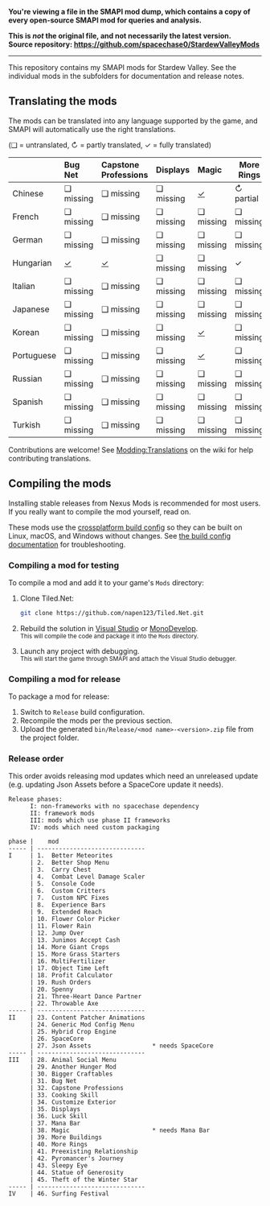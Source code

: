 **You're viewing a file in the SMAPI mod dump, which contains a copy of every open-source SMAPI mod
for queries and analysis.**

**This is _not_ the original file, and not necessarily the latest version.**  
**Source repository: https://github.com/spacechase0/StardewValleyMods**

----

This repository contains my SMAPI mods for Stardew Valley. See the individual mods in the
subfolders for documentation and release notes.

## Translating the mods
The mods can be translated into any language supported by the game, and SMAPI will automatically
use the right translations.

(❑ = untranslated, ↻ = partly translated, ✓ = fully translated)

&nbsp;     | Bug Net                  | Capstone Professions                  | Displays  | Magic                   | More Rings | Preexisting Relationships | Surfing Festival
---------- | :----------------------- | :------------------------------------ | :-------- | :---------------------- | ---------- | :------------------------ | ----------------
Chinese    | ❑ missing                | ❑ missing                             | ❑ missing | [✓](Magic/i18n/zh.json) | ↻ partial  | ❑ missing                 | ❑ missing
French     | ❑ missing                | ❑ missing                             | ❑ missing | ❑ missing               | ❑ missing  | ❑ missing                 | ❑ missing
German     | ❑ missing                | ❑ missing                             | ❑ missing | ❑ missing               | ❑ missing  | ❑ missing                 | ❑ missing
Hungarian  | [✓](BugNet/i18n/hu.json) | [✓](CapstoneProfessions/i18n/hu.json) | ❑ missing | ❑ missing               | ✓          | ❑ missing                 | ✓
Italian    | ❑ missing                | ❑ missing                             | ❑ missing | ❑ missing               | ❑ missing  | ❑ missing                 | ❑ missing
Japanese   | ❑ missing                | ❑ missing                             | ❑ missing | ❑ missing               | ❑ missing  | ❑ missing                 | ❑ missing
Korean     | ❑ missing                | ❑ missing                             | ❑ missing | [✓](Magic/i18n/ko.json) | ❑ missing  | ❑ missing                 | ✓
Portuguese | ❑ missing                | ❑ missing                             | ❑ missing | [✓](Magic/i18n/pt.json) | ❑ missing  | ❑ missing                 | ❑ missing
Russian    | ❑ missing                | ❑ missing                             | ❑ missing | ❑ missing               | ❑ missing  | ❑ missing                 | ✓
Spanish    | ❑ missing                | ❑ missing                             | ❑ missing | ❑ missing               | ❑ missing  | ❑ missing                 | ❑ missing
Turkish    | ❑ missing                | ❑ missing                             | ❑ missing | ❑ missing               | ❑ missing  | ❑ missing                 | ❑ missing

Contributions are welcome! See [Modding:Translations](https://stardewvalleywiki.com/Modding:Translations)
on the wiki for help contributing translations.

## Compiling the mods
Installing stable releases from Nexus Mods is recommended for most users. If you really want to
compile the mod yourself, read on.

These mods use the [crossplatform build config](https://www.nuget.org/packages/Pathoschild.Stardew.ModBuildConfig)
so they can be built on Linux, macOS, and Windows without changes. See [the build config documentation](https://www.nuget.org/packages/Pathoschild.Stardew.ModBuildConfig)
for troubleshooting.

### Compiling a mod for testing
To compile a mod and add it to your game's `Mods` directory:

1. Clone Tiled.Net:

   ```bash
   git clone https://github.com/napen123/Tiled.Net.git
   ```

2. Rebuild the solution in [Visual Studio](https://www.visualstudio.com/vs/community/) or [MonoDevelop](http://www.monodevelop.com/).  
   <small>This will compile the code and package it into the `Mods` directory.</small>
3. Launch any project with debugging.  
   <small>This will start the game through SMAPI and attach the Visual Studio debugger.</small>

### Compiling a mod for release
To package a mod for release:

1. Switch to `Release` build configuration.
2. Recompile the mods per the previous section.
3. Upload the generated `bin/Release/<mod name>-<version>.zip` file from the project folder.

### Release order
This order avoids releasing mod updates which need an unreleased update (e.g. updating Json Assets
before a SpaceCore update it needs).

```
Release phases:
      I: non-frameworks with no spacechase dependency
      II: framework mods
      III: mods which use phase II frameworks
      IV: mods which need custom packaging

phase |    mod
----- | ------------------------------
I     | 1.  Better Meteorites
      | 2.  Better Shop Menu
      | 3.  Carry Chest
      | 4.  Combat Level Damage Scaler
      | 5.  Console Code
      | 6.  Custom Critters
      | 7.  Custom NPC Fixes
      | 8.  Experience Bars
      | 9.  Extended Reach
      | 10. Flower Color Picker
      | 11. Flower Rain
      | 12. Jump Over
      | 13. Junimos Accept Cash
      | 14. More Giant Crops
      | 15. More Grass Starters
      | 16. MultiFertilizer
      | 17. Object Time Left
      | 18. Profit Calculator
      | 19. Rush Orders
      | 20. Spenny
      | 21. Three-Heart Dance Partner
      | 22. Throwable Axe
----- | ------------------------------
II    | 23. Content Patcher Animations
      | 24. Generic Mod Config Menu
      | 25. Hybrid Crop Engine
      | 26. SpaceCore
      | 27. Json Assets                 * needs SpaceCore
----- | ------------------------------
III   | 28. Animal Social Menu
      | 29. Another Hunger Mod
      | 30. Bigger Craftables
      | 31. Bug Net
      | 32. Capstone Professions
      | 33. Cooking Skill
      | 34. Customize Exterior
      | 35. Displays
      | 36. Luck Skill
      | 37. Mana Bar
      | 38. Magic                       * needs Mana Bar
      | 39. More Buildings
      | 40. More Rings
      | 41. Preexisting Relationship
      | 42. Pyromancer's Journey
      | 43. Sleepy Eye
      | 44. Statue of Generosity
      | 45. Theft of the Winter Star
----- | ------------------------------
IV    | 46. Surfing Festival
```
